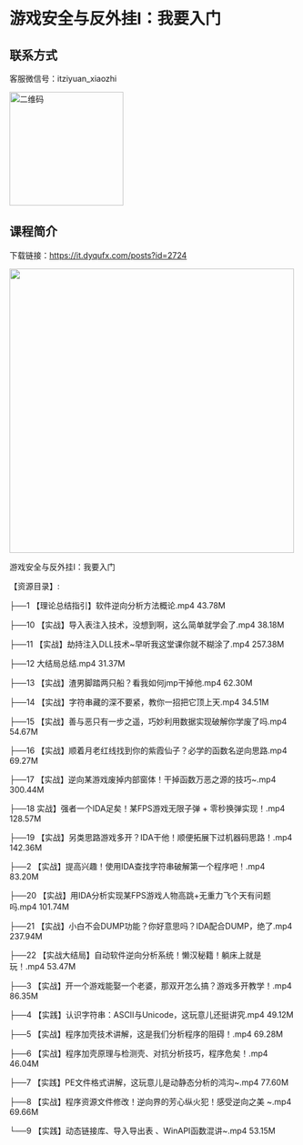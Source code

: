 # 游戏安全与反外挂Ⅰ：我要入门

## 联系方式

客服微信号：itziyuan_xiaozhi

<img src="https://ziyuanyun.oss-cn-guangzhou.aliyuncs.com/common/20240614073449/666b82192834a.jpg" width="200" height="200" alt="二维码">

## 课程简介

下载链接：https://it.dyqufx.com/posts?id=2724

<img src="https://ziyuanyun.oss-cn-guangzhou.aliyuncs.com/yun/20240515184242/664491a28c4ef.jpg" width="500" alt="">

  游戏安全与反外挂Ⅰ：我要入门



 【资源目录】:

 ├──1 【理论总结指引】软件逆向分析方法概论.mp4 43.78M

 ├──10 【实战】导入表注入技术，没想到啊，这么简单就学会了.mp4 38.18M

 ├──11 【实战】劫持注入DLL技术~早听我这堂课你就不糊涂了.mp4 257.38M

 ├──12 大结局总结.mp4 31.37M

 ├──13 【实战】渣男脚踏两只船？看我如何jmp干掉他.mp4 62.30M

 ├──14 【实战】字符串藏的深不要紧，教你一招把它顶上天.mp4 34.51M

 ├──15 【实战】善与恶只有一步之遥，巧妙利用数据实现破解你学废了吗.mp4 54.67M

 ├──16 【实战】顺着月老红线找到你的紫霞仙子？必学的函数名逆向思路.mp4 69.27M

 ├──17 【实战】逆向某游戏废掉内部窗体！干掉函数万恶之源的技巧~.mp4 300.44M

 ├──18 实战】强者一个IDA足矣！某FPS游戏无限子弹 + 零秒换弹实现！.mp4 128.57M

 ├──19 【实战】另类思路游戏多开？IDA干他！顺便拓展下过机器码思路！.mp4 142.36M

 ├──2 【实战】提高兴趣！使用IDA查找字符串破解第一个程序吧！.mp4 83.20M

 ├──20 【实战】用IDA分析实现某FPS游戏人物高跳+无重力飞个天有问题吗.mp4 101.74M

 ├──21 【实战】小白不会DUMP功能？你好意思吗？IDA配合DUMP，绝了.mp4 237.94M

 ├──22 【实战大结局】自动软件逆向分析系统！懒汉秘籍！躺床上就是玩！.mp4 53.47M

 ├──3 【实战】开一个游戏能娶一个老婆，那双开怎么搞？游戏多开教学！.mp4 86.35M

 ├──4 【实践】认识字符串：ASCII与Unicode，这玩意儿还挺讲究.mp4 49.12M

 ├──5 【实战】程序加壳技术讲解，这是我们分析程序的阻碍！.mp4 69.28M

 ├──6 【实战】程序加壳原理与检测壳、对抗分析技巧，程序危矣！.mp4 46.04M

 ├──7 【实践】PE文件格式讲解，这玩意儿是动静态分析的鸿沟~.mp4 77.60M

 ├──8 【实战】程序资源文件修改！逆向界的芳心纵火犯！感受逆向之美 ~.mp4 69.66M

 └──9 【实践】动态链接库、导入导出表 、WinAPI函数混讲~.mp4 53.15M

  